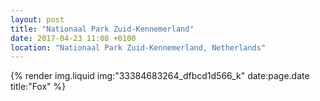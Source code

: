 ```yaml
---
layout: post
title: "Nationaal Park Zuid-Kennemerland"
date: 2017-04-23 11:08 +0100
location: "Nationaal Park Zuid-Kennemerland, Netherlands"
---
```


{% render img.liquid img:"33384683264_dfbcd1d566_k" date:page.date title:"Fox" %}

